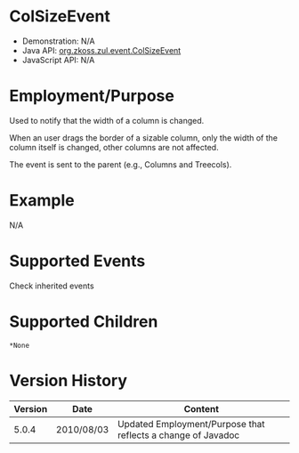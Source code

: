 

# ColSizeEvent

- Demonstration: N/A
- Java API: [org.zkoss.zul.event.ColSizeEvent](https://www.zkoss.org/javadoc/latest/zk/org/zkoss/zul/event/ColSizeEvent.html)
- JavaScript API: N/A

# Employment/Purpose

Used to notify that the width of a column is changed.

When an user drags the border of a sizable column, only the width of the
column itself is changed, other columns are not affected.

The event is sent to the parent (e.g., Columns and Treecols).

# Example

N/A

# Supported Events

Check inherited events

# Supported Children

`*None`



# Version History

| Version | Date       | Content                                                      |
|---------|------------|--------------------------------------------------------------|
| 5.0.4   | 2010/08/03 | Updated Employment/Purpose that reflects a change of Javadoc |


